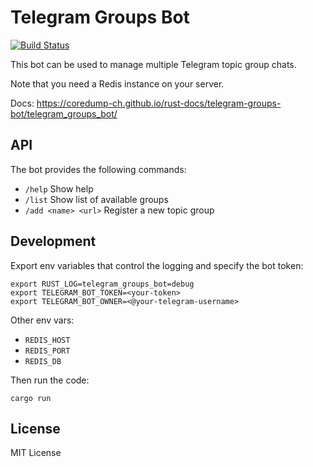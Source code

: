 # Telegram Groups Bot

[![Build Status](https://img.shields.io/travis/coredump-ch/telegram-groups-bot/master.svg)](https://travis-ci.org/coredump-ch/telegram-groups-bot)

This bot can be used to manage multiple Telegram topic group chats.

Note that you need a Redis instance on your server.

Docs: https://coredump-ch.github.io/rust-docs/telegram-groups-bot/telegram_groups_bot/


## API

The bot provides the following commands:

- `/help` Show help
- `/list` Show list of available groups
- `/add <name> <url>` Register a new topic group


## Development

Export env variables that control the logging and specify the bot token:

    export RUST_LOG=telegram_groups_bot=debug
    export TELEGRAM_BOT_TOKEN=<your-token>
    export TELEGRAM_BOT_OWNER=<@your-telegram-username>

Other env vars:

- `REDIS_HOST`
- `REDIS_PORT`
- `REDIS_DB`

Then run the code:

    cargo run


## License

MIT License

